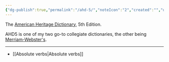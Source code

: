 ```yaml
---
{"dg-publish":true,"permalink":"/ahd-5/","noteIcon":"2","created":"","updated":""}
---
```


The [American Heritage Dictionary](https://ahdictionary.com/), 5th Edition.

AHD5 is one of my two go-to collegiate dictionaries, the other being [Merriam-Webster's](https://www.merriam-webster.com/).

---
- [[Absolute verbs\|Absolute verbs]]